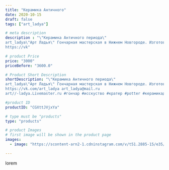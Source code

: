 ```yaml
---
title: "Керамика Античного"
date: 2020-10-15
draft: false
tags: ["art_ladya"]

# meta description
description : "\"Керамика Античного периода\" 
art_ladya\"Арт Ладья\" Гончарная мастерская в Нижнем Новгороде. Изготовление керамики и мастер//-классы по обучению. 
https://vk"

# product Price
price: "3000"
priceBefore: "3600.0"

# Product Short Description
shortDescription: "\"Керамика Античного периода\" 
art_ladya\"Арт Ладья\" Гончарная мастерская в Нижнем Новгороде. Изготовление керамики и мастер//-классы по обучению. 
https://vk.com/art_ladya art_ladya@mail.ru 
art//-ladya.Livemaster.ru #гончар #исскуство #кратер #potter #керамикадляинтерьера #керамикаручнаяработа #керамиканазаказ #handmade #ancientceramics #керамика #эксклюзивнаякерамика #greece #painter #dishes #decor #ceramicar #nntoday #claygoods #restaurant #earthenware #ceramic #design #antiquity #античнаякерамика #ceramicart #exclusive #античность #clay #авторскаякерамика"

#product ID
productID: "CGXttJVjxYa"

# type must be "products"
type: "products"

# product Images
# first image will be shown in the product page
images:
  - image: "https://scontent-arn2-1.cdninstagram.com/v/t51.2885-15/e35/121520523_681728782740263_7657589169439849627_n.jpg?tp=1&_nc_ht=scontent-arn2-1.cdninstagram.com&_nc_cat=111&_nc_ohc=UAlcoi1e-nQAX_Q251V&ccb=7-4&oh=3f07eb0b42d4280615d6f9c7401ef0e2&oe=608439A3&_nc_sid=86f79a&ig_cache_key=MjQyMDYwNDMzOTIyOTc1OTAwMg%3D%3D.2-ccb7-4"

---
```

lorem
